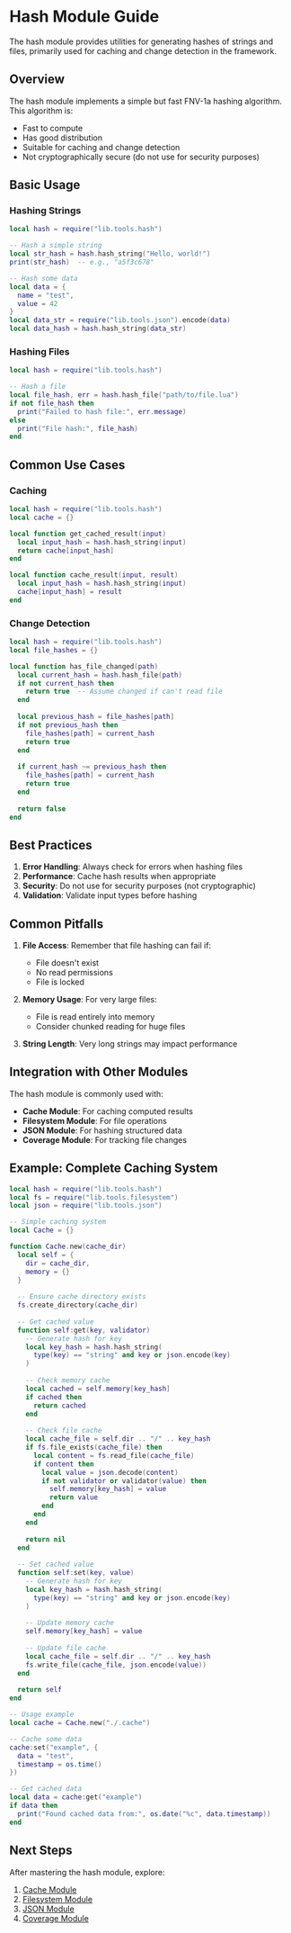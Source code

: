 # Hash Module Guide

The hash module provides utilities for generating hashes of strings and files, primarily used for caching and change detection in the framework.

## Overview

The hash module implements a simple but fast FNV-1a hashing algorithm. This algorithm is:
- Fast to compute
- Has good distribution
- Suitable for caching and change detection
- Not cryptographically secure (do not use for security purposes)

## Basic Usage

### Hashing Strings

```lua
local hash = require("lib.tools.hash")

-- Hash a simple string
local str_hash = hash.hash_string("Hello, world!")
print(str_hash)  -- e.g., "a5f3c678"

-- Hash some data
local data = {
  name = "test",
  value = 42
}
local data_str = require("lib.tools.json").encode(data)
local data_hash = hash.hash_string(data_str)
```

### Hashing Files

```lua
local hash = require("lib.tools.hash")

-- Hash a file
local file_hash, err = hash.hash_file("path/to/file.lua")
if not file_hash then
  print("Failed to hash file:", err.message)
else
  print("File hash:", file_hash)
end
```

## Common Use Cases

### Caching

```lua
local hash = require("lib.tools.hash")
local cache = {}

local function get_cached_result(input)
  local input_hash = hash.hash_string(input)
  return cache[input_hash]
end

local function cache_result(input, result)
  local input_hash = hash.hash_string(input)
  cache[input_hash] = result
end
```

### Change Detection

```lua
local hash = require("lib.tools.hash")
local file_hashes = {}

local function has_file_changed(path)
  local current_hash = hash.hash_file(path)
  if not current_hash then
    return true  -- Assume changed if can't read file
  end
  
  local previous_hash = file_hashes[path]
  if not previous_hash then
    file_hashes[path] = current_hash
    return true
  end
  
  if current_hash ~= previous_hash then
    file_hashes[path] = current_hash
    return true
  end
  
  return false
end
```

## Best Practices

1. **Error Handling**: Always check for errors when hashing files
2. **Performance**: Cache hash results when appropriate
3. **Security**: Do not use for security purposes (not cryptographic)
4. **Validation**: Validate input types before hashing

## Common Pitfalls

1. **File Access**: Remember that file hashing can fail if:
   - File doesn't exist
   - No read permissions
   - File is locked
   
2. **Memory Usage**: For very large files:
   - File is read entirely into memory
   - Consider chunked reading for huge files
   
3. **String Length**: Very long strings may impact performance

## Integration with Other Modules

The hash module is commonly used with:

- **Cache Module**: For caching computed results
- **Filesystem Module**: For file operations
- **JSON Module**: For hashing structured data
- **Coverage Module**: For tracking file changes

## Example: Complete Caching System

```lua
local hash = require("lib.tools.hash")
local fs = require("lib.tools.filesystem")
local json = require("lib.tools.json")

-- Simple caching system
local Cache = {}

function Cache.new(cache_dir)
  local self = {
    dir = cache_dir,
    memory = {}
  }
  
  -- Ensure cache directory exists
  fs.create_directory(cache_dir)
  
  -- Get cached value
  function self:get(key, validator)
    -- Generate hash for key
    local key_hash = hash.hash_string(
      type(key) == "string" and key or json.encode(key)
    )
    
    -- Check memory cache
    local cached = self.memory[key_hash]
    if cached then
      return cached
    end
    
    -- Check file cache
    local cache_file = self.dir .. "/" .. key_hash
    if fs.file_exists(cache_file) then
      local content = fs.read_file(cache_file)
      if content then
        local value = json.decode(content)
        if not validator or validator(value) then
          self.memory[key_hash] = value
          return value
        end
      end
    end
    
    return nil
  end
  
  -- Set cached value
  function self:set(key, value)
    -- Generate hash for key
    local key_hash = hash.hash_string(
      type(key) == "string" and key or json.encode(key)
    )
    
    -- Update memory cache
    self.memory[key_hash] = value
    
    -- Update file cache
    local cache_file = self.dir .. "/" .. key_hash
    fs.write_file(cache_file, json.encode(value))
  end
  
  return self
end

-- Usage example
local cache = Cache.new("./.cache")

-- Cache some data
cache:set("example", {
  data = "test",
  timestamp = os.time()
})

-- Get cached data
local data = cache:get("example")
if data then
  print("Found cached data from:", os.date("%c", data.timestamp))
end
```

## Next Steps

After mastering the hash module, explore:

1. [Cache Module](./cache.md)
2. [Filesystem Module](./filesystem.md)
3. [JSON Module](./json.md)
4. [Coverage Module](./coverage.md)